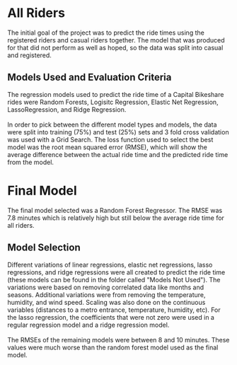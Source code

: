 
# All Riders
The initial goal of the project was to predict the ride times using the registered riders and casual riders together. The model that was produced for that did not perform as well as hoped, so the data was split into casual and registered.

## Models Used and Evaluation Criteria
The regression models used to predict the ride time of a Capital Bikeshare rides were Random Forests, Logisitc Regression, Elastic Net Regression, LassoRegression, and Ridge Regression. 
<br><br>
In order to pick between the different model types and models, the data were split into training (75%) and test (25%) sets and 3 fold cross validation was used with a Grid Search. The loss function used to select the best model was the root mean squared error (RMSE), which will show the average difference between the actual ride time and the predicted ride time from the model.

# Final Model
The final model selected was a Random Forest Regressor. The RMSE was 7.8 minutes which is relatively high but still below the average ride time for all riders.

## Model Selection
Different variations of linear regressions, elastic net regressions, lasso regressions, and ridge regressions were all created to predict the ride time (these models can be found in the folder called "Models Not Used"). The variations were based on removing correlated data like months and seasons. Additional variations were from removing the temperature, humidity, and wind speed. Scaling was also done on the continuous variables (distances to a metro entrance, temperature, humidity, etc). For the lasso regression, the coefficients that were not zero were used in a regular regression model and a ridge regression model.
<br><br>
The RMSEs of the remaining models were between 8 and 10 minutes. These values were much worse than the random forest model used as the final model.
